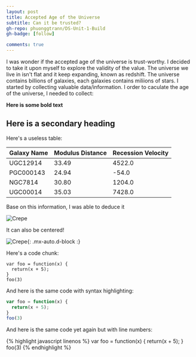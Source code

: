 ```yaml
---
layout: post
title: Accepted Age of the Universe 
subtitle: Can it be trusted?
gh-repo: phuonggtrann/DS-Unit-1-Build
gh-badge: [follow]

comments: true
---
```


I was wonder if the accepted age of the universe is trust-worthy. I decided to take it upon myself to explore the validity of the value. The universe we live in isn't flat and it keep expanding, known as redshift. The universe contains billions of galaxies, each galaxies contains miliions of stars.  I started by collecting valuable data/information. I order to caculate the age of the universe, I needed to collect: 

**Here is some bold text**

## Here is a secondary heading

Here's a useless table:

| Galaxy Name | Modulus Distance | Recession Velocity |
| :------ |:--- | :--- |
| UGC12914 | 33.49 | 4522.0 |
| PGC000143	 | 24.94 | -54.0 |
| NGC7814 | 30.80	 | 1204.0 |
| UGC00014 | 35.03 | 7428.0 |

Base on this information, I was able to deduce it

![Crepe](https://s3-media3.fl.yelpcdn.com/bphoto/cQ1Yoa75m2yUFFbY2xwuqw/348s.jpg)

It can also be centered!

![Crepe](https://s3-media3.fl.yelpcdn.com/bphoto/cQ1Yoa75m2yUFFbY2xwuqw/348s.jpg){: .mx-auto.d-block :}

Here's a code chunk:

~~~
var foo = function(x) {
  return(x + 5);
}
foo(3)
~~~

And here is the same code with syntax highlighting:

```javascript
var foo = function(x) {
  return(x + 5);
}
foo(3)
```

And here is the same code yet again but with line numbers:

{% highlight javascript linenos %}
var foo = function(x) {
  return(x + 5);
}
foo(3)
{% endhighlight %}


